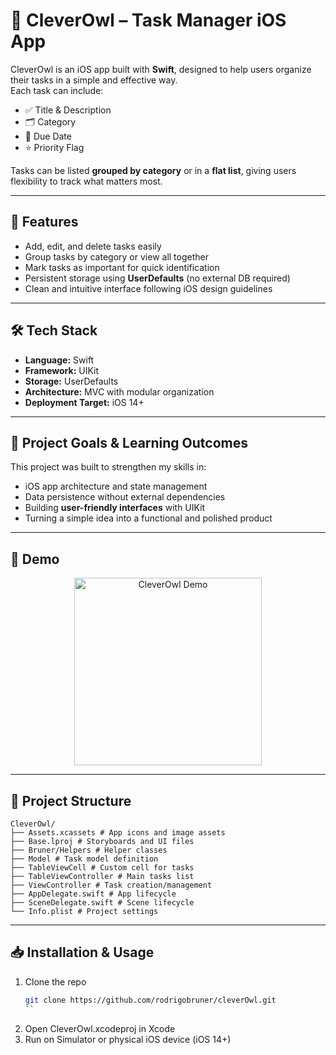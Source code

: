 # 🦉 CleverOwl – Task Manager iOS App

CleverOwl is an iOS app built with **Swift**, designed to help users organize their tasks in a simple and effective way.  
Each task can include:  
- ✅ Title & Description  
- 🗂️ Category  
- 📅 Due Date  
- ⭐ Priority Flag  

Tasks can be listed **grouped by category** or in a **flat list**, giving users flexibility to track what matters most.

---

## 🚀 Features
- Add, edit, and delete tasks easily  
- Group tasks by category or view all together  
- Mark tasks as important for quick identification  
- Persistent storage using **UserDefaults** (no external DB required)  
- Clean and intuitive interface following iOS design guidelines  

---

## 🛠️ Tech Stack
- **Language:** Swift  
- **Framework:** UIKit  
- **Storage:** UserDefaults  
- **Architecture:** MVC with modular organization  
- **Deployment Target:** iOS 14+  

---

## 🎯 Project Goals & Learning Outcomes
This project was built to strengthen my skills in:  
- iOS app architecture and state management  
- Data persistence without external dependencies  
- Building **user-friendly interfaces** with UIKit  
- Turning a simple idea into a functional and polished product  

---

## 📸 Demo

<p align="center">
  <img src="screenshot.gif" alt="CleverOwl Demo" width="300"/>
</p>

---

## 📂 Project Structure
```text
CleverOwl/
├── Assets.xcassets # App icons and image assets
├── Base.lproj # Storyboards and UI files
├── Bruner/Helpers # Helper classes
├── Model # Task model definition
├── TableViewCell # Custom cell for tasks
├── TableViewController # Main tasks list
├── ViewController # Task creation/management
├── AppDelegate.swift # App lifecycle
├── SceneDelegate.swift # Scene lifecycle
└── Info.plist # Project settings
```


---

## 📥 Installation & Usage
1. Clone the repo  
   ```bash
   git clone https://github.com/rodrigobruner/cleverOwl.git
   ``
2. Open CleverOwl.xcodeproj in Xcode
3. Run on Simulator or physical iOS device (iOS 14+)
